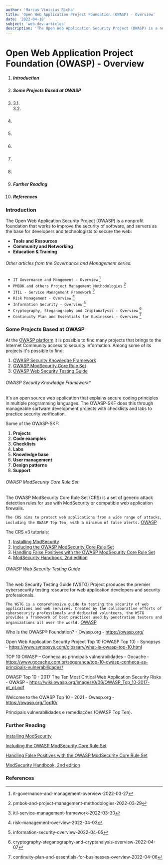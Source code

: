 ```yaml
---
author: 'Marcus Vinicius Richa'
title: 'Open Web Application Project Foundation (OWASP) - Overview'
date: '2022-04-18'
subject: 'web-dev-articles'
description: 'The Open Web Application Security Project (OWASP) is a nonprofit foundation that works to improve the security of software, and servers as the base for developers and technologists to secure the web: Tools and Resources;  Community and Networking; Education & Training.'
---
```


# Open Web Application Project Foundation (OWASP) - Overview

1. ##### Introduction  
2. ##### Some Projects Based at OWASP
3. #####  
	3.1.	
	3.2.
4. ##### 
5. ##### 
6. ##### 
7. #####  
8. ##### 
9. ##### Further Reading
10. ##### References

### Introduction

The Open Web Application Security Project (OWASP) is a nonprofit foundation that works to improve the security of software, and servers as the base for developers and technologists to secure the web: 

- **Tools and Resources**
- **Community and Networking**
- **Education & Training**



###### Other articles from the Governance and Management series:
- `IT Governance and Mangement - Overview` [^1]
- `PMBOK and others Project Management Methodologies` [^2]
- `ITIL - Service Management Framework` [^3]
- `Risk Management - Overview` [^4]
- `Information Security - Overview` [^5]
- `Cryptography, Steganography and Criptanalysis - Overview` [^6]
- `Continuity Plan and Essentials for Businesses - Overview` [^7]       


### Some Projects Based at OWASP


At the [OWASP platform](https://owasp.org/) it is possible to find many projects that brings to the Internet Community access to security information. Among some of its projects it's possible to find:

1. [OWASP Security Knowledge Framework](https://owasp.org/www-project-security-knowledge-framework/)
2. [OWASP ModSecurity Core Rule Set](https://owasp.org/www-project-modsecurity-core-rule-set/)
3. [OWASP Web Security Testing Guide](https://owasp.org/www-project-web-security-testing-guide/)



###### OWASP Security Knowledge Framework*

It's an open source web application that explains secure coding principles in multiple programming languages. The OWASP-SKF does this through manageable sortware development projects with checklists and labs to practice security verification.

Some of the OWASP-SKF:

1. **Projects**
2. **Code examples**
3. **Checklists**
4. **Labs**
5. **Knowledge base**
6. **User management**
7. **Design patterns**
8. **Support**



###### OWASP ModSecurity Core Rule Set

The OWASP ModSecurity Core Rule Set (CRS) is a set of generic attack detection rules for use with ModSecurity or compatible web application firewalls.


`The CRS aims to protect web applications from a wide range of attacks, including the OWASP Top Ten, with a minimum of false alerts.` [OWASP](https://owasp.org/www-project-modsecurity-core-rule-set/)


The CRS v3 tutorials:

1. [Installing ModSecurity](https://www.netnea.com/cms/apache-tutorial-6_embedding-modsecurity/)
2. [Including the OWASP ModSecurity Core Rule Set](https://www.netnea.com/cms/apache-tutorial-7_including-modsecurity-core-rules/)
3. [Handling False Positives with the OWASP ModSecurity Core Rule Set](https://www.netnea.com/cms/apache-tutorial-8_handling-false-positives-modsecurity-core-rule-set/)
4. [ModSecurity Handbook, 2nd edition](https://www.feistyduck.com/books/modsecurity-handbook/)



###### OWASP Web Security Testing Guide

The web Security Testing Guide (WSTG) Project produces the premier cybersecurity testing resource for web application developers and security professionals.


`The WSTG is a comprehensive guide to testing the security of web applications and web services. Created by the collaborative efforts of cybersecurity professionals and dedicated volunteers, the WSTG provides a framework of best practices used by penetration testers and organizations all over the world.` [OWASP](https://owasp.org/www-project-web-security-testing-guide/)




















Who is the OWASP® Foundation? - Owasp.org - https://owasp.org/

Open Web Application Security Project Top 10 (OWASP Top 10) - Synopsys - https://www.synopsys.com/glossary/what-is-owasp-top-10.html

TOP 10 OWASP – Conheça as principais vulnerabilidades - Gocache - https://www.gocache.com.br/seguranca/top-10-owasp-conheca-as-principais-vulnerabilidades/

OWASP Top 10 - 2017 The Ten Most Critical Web Application Security Risks - OWASP - https://wiki.owasp.org/images/0/06/OWASP_Top_10-2017-pt_pt.pdf

Welcome to the OWASP Top 10 - 2021 - Owasp.org - https://owasp.org/Top10/

Principais vulnerabilidades e remediações (OWASP Top Ten).

### Further Reading

[Installing ModSecurity](https://www.netnea.com/cms/apache-tutorial-6_embedding-modsecurity/)

[Including the OWASP ModSecurity Core Rule Set](https://www.netnea.com/cms/apache-tutorial-7_including-modsecurity-core-rules/)

[Handling False Positives with the OWASP ModSecurity Core Rule Set](https://www.netnea.com/cms/apache-tutorial-8_handling-false-positives-modsecurity-core-rule-set/)

[ModSecurity Handbook, 2nd edition](https://www.feistyduck.com/books/modsecurity-handbook/)


### References



[]()


[^1]:it-governance-and-management-overview-2022-03-27

[^2]:pmbok-and-project-management-methodologies-2022-03-29

[^3]:itil-service-management-framework-2022-03-30

[^4]:risk-management-overview-2022-04-03

[^5]:information-security-overview-2022-04-05

[^6]:cryptography-steganography-and-cryptanalysis-overview-2022-04-07

[^7]:continuity-plan-and-essentials-for-businesses-overview-2022-04-06



